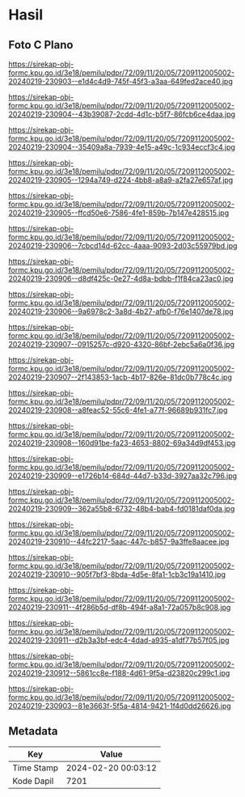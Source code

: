 # Hasil

## Foto C Plano

https://sirekap-obj-formc.kpu.go.id/3e18/pemilu/pdpr/72/09/11/20/05/7209112005002-20240219-230903--e1d4c4d9-745f-45f3-a3aa-649fed2ace40.jpg

https://sirekap-obj-formc.kpu.go.id/3e18/pemilu/pdpr/72/09/11/20/05/7209112005002-20240219-230904--43b39087-2cdd-4d1c-b5f7-86fcb6ce4daa.jpg

https://sirekap-obj-formc.kpu.go.id/3e18/pemilu/pdpr/72/09/11/20/05/7209112005002-20240219-230904--35409a8a-7939-4e15-a49c-1c934eccf3c4.jpg

https://sirekap-obj-formc.kpu.go.id/3e18/pemilu/pdpr/72/09/11/20/05/7209112005002-20240219-230905--1294a749-d224-4bb8-a8a9-a2fa27e657af.jpg

https://sirekap-obj-formc.kpu.go.id/3e18/pemilu/pdpr/72/09/11/20/05/7209112005002-20240219-230905--ffcd50e6-7586-4fe1-859b-7b147e428515.jpg

https://sirekap-obj-formc.kpu.go.id/3e18/pemilu/pdpr/72/09/11/20/05/7209112005002-20240219-230906--7cbcd14d-62cc-4aaa-9093-2d03c55979bd.jpg

https://sirekap-obj-formc.kpu.go.id/3e18/pemilu/pdpr/72/09/11/20/05/7209112005002-20240219-230906--d8df425c-0e27-4d8a-bdbb-f1f84ca23ac0.jpg

https://sirekap-obj-formc.kpu.go.id/3e18/pemilu/pdpr/72/09/11/20/05/7209112005002-20240219-230906--9a6978c2-3a8d-4b27-afb0-f76e1407de78.jpg

https://sirekap-obj-formc.kpu.go.id/3e18/pemilu/pdpr/72/09/11/20/05/7209112005002-20240219-230907--0915257c-d920-4320-86bf-2ebc5a6a0f36.jpg

https://sirekap-obj-formc.kpu.go.id/3e18/pemilu/pdpr/72/09/11/20/05/7209112005002-20240219-230907--2f143853-1acb-4b17-826e-81dc0b778c4c.jpg

https://sirekap-obj-formc.kpu.go.id/3e18/pemilu/pdpr/72/09/11/20/05/7209112005002-20240219-230908--a8feac52-55c6-4fe1-a77f-96689b931fc7.jpg

https://sirekap-obj-formc.kpu.go.id/3e18/pemilu/pdpr/72/09/11/20/05/7209112005002-20240219-230908--160d91be-fa23-4653-8802-69a34d9df453.jpg

https://sirekap-obj-formc.kpu.go.id/3e18/pemilu/pdpr/72/09/11/20/05/7209112005002-20240219-230909--e1726b14-684d-44d7-b33d-3927aa32c796.jpg

https://sirekap-obj-formc.kpu.go.id/3e18/pemilu/pdpr/72/09/11/20/05/7209112005002-20240219-230909--362a55b8-6732-48b4-bab4-fd0181daf0da.jpg

https://sirekap-obj-formc.kpu.go.id/3e18/pemilu/pdpr/72/09/11/20/05/7209112005002-20240219-230910--44fc2217-5aac-447c-b857-9a3ffe8aacee.jpg

https://sirekap-obj-formc.kpu.go.id/3e18/pemilu/pdpr/72/09/11/20/05/7209112005002-20240219-230910--905f7bf3-8bda-4d5e-8fa1-1cb3c19a1410.jpg

https://sirekap-obj-formc.kpu.go.id/3e18/pemilu/pdpr/72/09/11/20/05/7209112005002-20240219-230911--4f286b5d-df8b-494f-a8a1-72a057b8c908.jpg

https://sirekap-obj-formc.kpu.go.id/3e18/pemilu/pdpr/72/09/11/20/05/7209112005002-20240219-230911--d2b3a3bf-edc4-4dad-a935-a1df77b57f05.jpg

https://sirekap-obj-formc.kpu.go.id/3e18/pemilu/pdpr/72/09/11/20/05/7209112005002-20240219-230912--5861cc8e-f188-4d61-9f5a-d23820c299c1.jpg

https://sirekap-obj-formc.kpu.go.id/3e18/pemilu/pdpr/72/09/11/20/05/7209112005002-20240219-230903--81e3663f-5f5a-4814-9421-1f4d0dd26626.jpg


## Metadata

| Key        | Value               |
| ---------- | ------------------- |
| Time Stamp | 2024-02-20 00:03:12 |
| Kode Dapil | 7201                |



